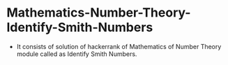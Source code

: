 # Mathematics-Number-Theory-Identify-Smith-Numbers
- It consists of solution of hackerrank of Mathematics of Number Theory module called as Identify Smith Numbers.
